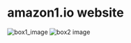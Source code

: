 # amazon1.io website
![box1_image](https://github.com/user-attachments/assets/e08b87b8-27c8-49be-806e-5fb3c518706d)
![box2 image](https://github.com/user-attachments/assets/e08b87b8-27c8-49be-806e-5fb3c518706d)
